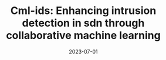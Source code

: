 ---
title: "Cml-ids: Enhancing intrusion detection in sdn through collaborative machine learning"
collection: publications
category: conferences
permalink: /publication/2023-cmlids
#excerpt: 'This paper is about the number 1. 📄 [PDF](http://academicpages.github.io/files/paper1.pdf) | 📚 [BibTeX](http://academicpages.github.io/files/bibtex1.bib)'
date: 2023-07-01
#venue: '2023 19th International Conference on Network and Service Management (CNSM)'
#slidesurl: 'http://pratyushagnihotri.github.io/files/cmlids.pdf'
paperurl: 'http://pratyushagnihotri.github.io/files/cmlids.pdf'
bibtexurl: 'http://pratyushagnihotri.github.io/files/cmlids.bib'
citation: 'Golchin, Pegah and Zhou, Chengbo and <b>Agnihotri, Pratyush</b> and Hajizadeh, Mehrdad and Kundel, Ralf and Steinmetz, Ralf. (2023). &quot;Cml-ids: Enhancing intrusion detection in sdn through collaborative machine learning.&quot; <i>2023 19th International Conference on Network and Service Management (CNSM)</i>.'

---